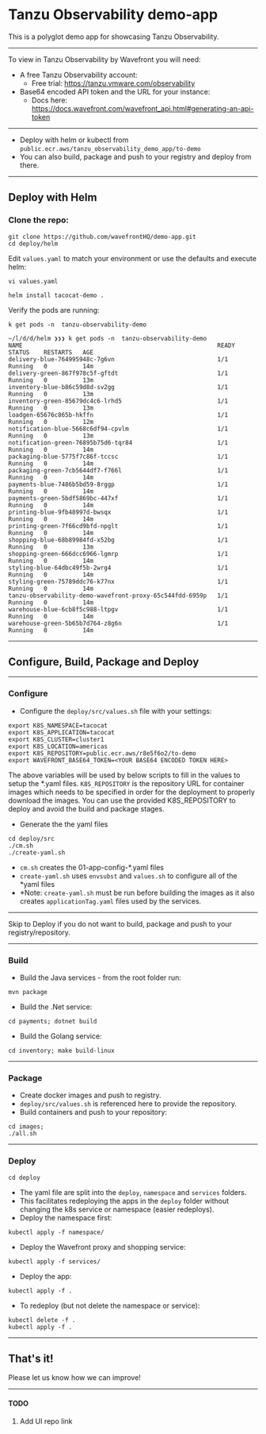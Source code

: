 # Tanzu Observability demo-app
This is a polyglot demo app for showcasing Tanzu Observability.

----
To view in Tanzu Observability by Wavefront you will need:
* A free Tanzu Observability account: 
  * Free trial: https://tanzu.vmware.com/observability
* Base64 encoded API token and the URL for your instance: 
  * Docs here: https://docs.wavefront.com/wavefront_api.html#generating-an-api-token
----

* Deploy with helm or kubectl from ```public.ecr.aws/tanzu_observability_demo_app/to-demo```
* You can also build, package and push to your registry and deploy from there.

----

## Deploy with Helm
### Clone the repo:
```console
git clone https://github.com/wavefrontHQ/demo-app.git
cd deploy/helm
```
Edit  `values.yaml` to match your environment or use the defaults and execute helm:
```console
vi values.yaml
```
```console
helm install tacocat-demo .
```
Verify the pods are running:
```console
k get pods -n  tanzu-observability-demo

~/l/d/d/helm ❯❯❯ k get pods -n  tanzu-observability-demo
NAME                                                       READY   STATUS    RESTARTS   AGE
delivery-blue-764995948c-7g6vn                             1/1     Running   0          14m
delivery-green-867f978c5f-gftdt                            1/1     Running   0          13m
inventory-blue-b86c59d8d-sv2gg                             1/1     Running   0          13m
inventory-green-85679dc4c6-lrhd5                           1/1     Running   0          13m
loadgen-65676c865b-hkffn                                   1/1     Running   0          12m
notification-blue-5668c6df94-cpvlm                         1/1     Running   0          13m
notification-green-76895b75d6-tqr84                        1/1     Running   0          14m
packaging-blue-5775f7c86f-tccsc                            1/1     Running   0          14m
packaging-green-7cb5644df7-f766l                           1/1     Running   0          14m
payments-blue-7486b5bd59-8rggp                             1/1     Running   0          14m
payments-green-5bdf5869bc-447xf                            1/1     Running   0          14m
printing-blue-9fb48997d-bwsqx                              1/1     Running   0          14m
printing-green-7f66cd9bfd-npglt                            1/1     Running   0          14m
shopping-blue-68b89984fd-x52bg                             1/1     Running   0          13m
shopping-green-666dcc6966-lgmrp                            1/1     Running   0          14m
styling-blue-64dbc49f5b-2wrg4                              1/1     Running   0          14m
styling-green-75789ddc76-k77nx                             1/1     Running   0          14m
tanzu-observability-demo-wavefront-proxy-65c544fdd-6959p   1/1     Running   0          14m
warehouse-blue-6cb8f5c988-ltpgv                            1/1     Running   0          14m
warehouse-green-5b65b7d764-z8g6n                           1/1     Running   0          14m
```



----


## Configure, Build, Package and Deploy
---

### Configure

- Configure the `deploy/src/values.sh` file with your settings:
```
export K8S_NAMESPACE=tacocat
export K8S_APPLICATION=tacocat
export K8S_CLUSTER=cluster1
export K8S_LOCATION=americas
export K8S_REPOSITORY=public.ecr.aws/r8e5f6o2/to-demo
export WAVEFRONT_BASE64_TOKEN=<YOUR BASE64 ENCODED TOKEN HERE>
```
The above variables will be used by below scripts to fill in the values to setup the \*.yaml files. `K8S_REPOSITORY` is the repository URL for container images which needs to be specified in order for the deployment to properly download the images.
You can use the provided K8S_REPOSITORY to deploy and avoid the build and package stages.

- Generate the the yaml files
```console
cd deploy/src
./cm.sh 
./create-yaml.sh
```
- `cm.sh` creates the 01-app-config-*.yaml files 
- `create-yaml.sh` uses `envsubst` and `values.sh` to configure all of the *yaml files
- *Note: `create-yaml.sh` must be run before building the images as it also creates `applicationTag.yaml` files used by the services.

---

Skip to Deploy if you do not want to build, package and push to your registry/repository.

---
### Build
- Build the Java services - from the root folder run:
```console
mvn package
```
- Build the .Net service:
```console
cd payments; dotnet build
```
- Build the Golang service: 
 ```console
 cd inventory; make build-linux
 ```
 ---

### Package
 - Create docker images and push to registry.
 - `deploy/src/values.sh` is referenced here to provide the repository.
- Build containers and push to your repository:
 ```console
cd images; 
./all.sh
```
---
### Deploy
```console
cd deploy
```
- The yaml file are split into the `deploy`, `namespace` and `services` folders. 
- This facilitates redeploying the apps in the `deploy` folder without changing the k8s service or namespace (easier redeploys).
- Deploy the namespace first:
```
kubectl apply -f namespace/
```
- Deploy the Wavefront proxy and shopping service:
```
kubectl apply -f services/
```
- Deploy the app:
```console 
kubectl apply -f . 
```
- To redeploy (but not delete the namespace or service):
```
kubectl delete -f . 
kubectl apply -f . 
```
---
## That's it!
Please let us know how we can improve!

---
#### TODO
1. Add UI repo link 


